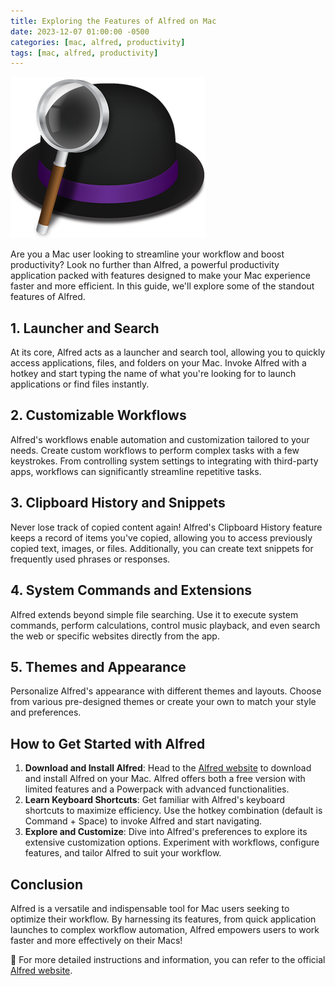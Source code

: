 ```yaml
---
title: Exploring the Features of Alfred on Mac 
date: 2023-12-07 01:00:00 -0500
categories: [mac, alfred, productivity]
tags: [mac, alfred, productivity]
---
```


![Exploring the Features of Alfred on Mac](/assets/img/posts/2023/exploring_features_of_alfred/exploring_features_of_alfred.png)


Are you a Mac user looking to streamline your workflow and boost productivity? Look no further than Alfred, a powerful productivity application packed with features designed to make your Mac experience faster and more efficient. In this guide, we'll explore some of the standout features of Alfred.



## 1. **Launcher and Search**

At its core, Alfred acts as a launcher and search tool, allowing you to quickly access applications, files, and folders on your Mac. Invoke Alfred with a hotkey and start typing the name of what you're looking for to launch applications or find files instantly.

## 2. **Customizable Workflows**

Alfred's workflows enable automation and customization tailored to your needs. Create custom workflows to perform complex tasks with a few keystrokes. From controlling system settings to integrating with third-party apps, workflows can significantly streamline repetitive tasks.

## 3. **Clipboard History and Snippets**

Never lose track of copied content again! Alfred's Clipboard History feature keeps a record of items you've copied, allowing you to access previously copied text, images, or files. Additionally, you can create text snippets for frequently used phrases or responses.

## 4. **System Commands and Extensions**

Alfred extends beyond simple file searching. Use it to execute system commands, perform calculations, control music playback, and even search the web or specific websites directly from the app.

## 5. **Themes and Appearance**

Personalize Alfred's appearance with different themes and layouts. Choose from various pre-designed themes or create your own to match your style and preferences.

## How to Get Started with Alfred

1. **Download and Install Alfred**: Head to the [Alfred website](https://www.alfredapp.com/) to download and install Alfred on your Mac. Alfred offers both a free version with limited features and a Powerpack with advanced functionalities.
2. **Learn Keyboard Shortcuts**: Get familiar with Alfred's keyboard shortcuts to maximize efficiency. Use the hotkey combination (default is Command + Space) to invoke Alfred and start navigating.
3. **Explore and Customize**: Dive into Alfred's preferences to explore its extensive customization options. Experiment with workflows, configure features, and tailor Alfred to suit your workflow.

## Conclusion

Alfred is a versatile and indispensable tool for Mac users seeking to optimize their workflow. By harnessing its features, from quick application launches to complex workflow automation, Alfred empowers users to work faster and more effectively on their Macs!


📝 For more detailed instructions and information, you can refer to the official [Alfred website](https://www.alfredapp.com/).